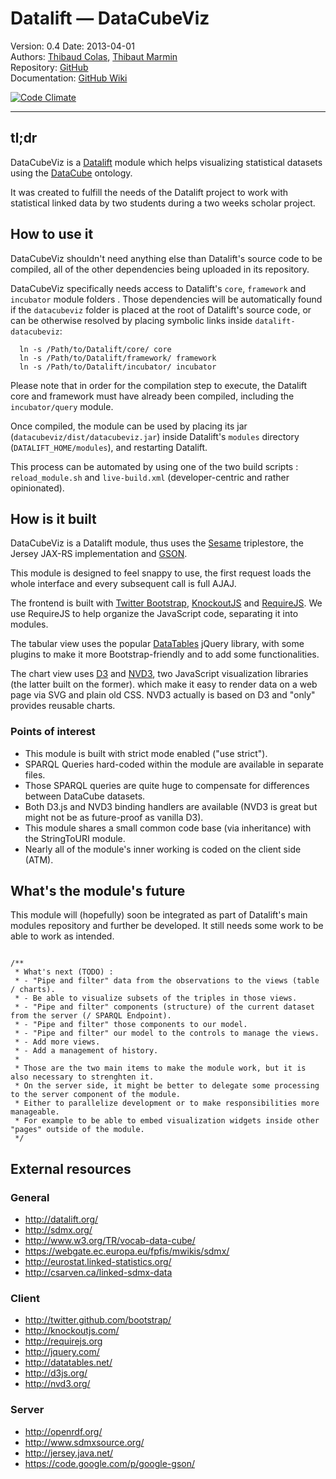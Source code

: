 # Datalift — DataCubeViz

Version: 0.4
Date: 2013-04-01  
Authors: [Thibaud Colas](https://github.com/thibaudcolas), [Thibaut Marmin](https://github.com/marminthibaut)  
Repository: [GitHub](https://github.com/Thibau/datalift-datacubeviz/)  
Documentation: [GitHub Wiki](https://github.com/Thibau/datalift-sdmxdatacube/wiki)  

[![Code Climate](https://codeclimate.com/github/Thibau/datalift-datacubeviz.png)](https://codeclimate.com/github/Thibau/datalift-datacubeviz)

---------------------------------------------------------------------

## tl;dr

DataCubeViz is a [Datalift](http://datalift.org/) module which helps visualizing statistical datasets using the [DataCube](http://www.w3.org/TR/vocab-data-cube/) ontology.

It was created to fulfill the needs of the Datalift project to work with statistical linked data by two students during a two weeks scholar project.

## How to use it

DataCubeViz shouldn't need anything else than Datalift's source code to be compiled, all of the other dependencies being uploaded in its repository.

DataCubeViz specifically needs access to Datalift's `core`, `framework` and `incubator` module folders . Those dependencies will be automatically found if the `datacubeviz` folder is placed at the root of Datalift's source code, or can be otherwise resolved by placing symbolic links inside `datalift-datacubeviz`:

```
  ln -s /Path/to/Datalift/core/ core
  ln -s /Path/to/Datalift/framework/ framework
  ln -s /Path/to/Datalift/incubator/ incubator
```

Please note that in order for the compilation step to execute, the Datalift core and framework must have already been compiled, including the `incubator/query` module.

Once compiled, the module can be used by placing its jar (`datacubeviz/dist/datacubeviz.jar`) inside Datalift's `modules` directory (`DATALIFT_HOME/modules`), and restarting Datalift.

This process can be automated by using one of the two build scripts : `reload_module.sh` and `live-build.xml` (developer-centric and rather opinionated).

## How is it built

DataCubeViz is a Datalift module, thus uses the [Sesame](http://openrdf.org/) triplestore, the Jersey JAX-RS implementation and [GSON](https://code.google.com/p/google-gson/).

This module is designed to feel snappy to use, the first request loads the whole interface and every subsequent call is full AJAJ.

The frontend is built with [Twitter Bootstrap](http://twitter.github.com/bootstrap/), [KnockoutJS](http://knockoutjs.com/) and [RequireJS](http://requirejs.org/). We use RequireJS to help organize the JavaScript code, separating it into modules.

The tabular view uses the popular [DataTables](http://datatables.net/) jQuery library, with some plugins to make it more Bootstrap-friendly and to add some functionalities.

The chart view uses [D3](http://d3js.org/) and [NVD3](http://nvd3.org/), two JavaScript visualization libraries (the latter built on the former). which make it easy to render data on a web page via SVG and plain old CSS. NVD3 actually is based on D3 and "only" provides reusable charts.

### Points of interest

* This module is built with strict mode enabled ("use strict").
* SPARQL Queries hard-coded within the module are available in separate files.
* Those SPARQL queries are quite huge to compensate for differences between DataCube datasets.
* Both D3.js and NVD3 binding handlers are available (NVD3 is great but might not be as future-proof as vanilla D3).
* This module shares a small common code base (via inheritance) with the StringToURI module.
* Nearly all of the module's inner working is coded on the client side (ATM).

## What's the module's future

This module will (hopefully) soon be integrated as part of Datalift's main modules repository and further be developed. It still needs some work to be able to work as intended.

```

/**
 * What's next (TODO) :
 * - "Pipe and filter" data from the observations to the views (table / charts).
 * - Be able to visualize subsets of the triples in those views.
 * - "Pipe and filter" components (structure) of the current dataset from the server (/ SPARQL Endpoint).
 * - "Pipe and filter" those components to our model.
 * - "Pipe and filter" our model to the controls to manage the views.
 * - Add more views.
 * - Add a management of history.
 *
 * Those are the two main items to make the module work, but it is also necessary to strenghten it.
 * On the server side, it might be better to delegate some processing to the server component of the module.
 * Either to parallelize development or to make responsibilities more manageable.
 * For example to be able to embed visualization widgets inside other "pages" outside of the module.
 */

```

## External resources

### General

- http://datalift.org/
- http://sdmx.org/
- http://www.w3.org/TR/vocab-data-cube/
- https://webgate.ec.europa.eu/fpfis/mwikis/sdmx/
- http://eurostat.linked-statistics.org/
- http://csarven.ca/linked-sdmx-data

### Client

- http://twitter.github.com/bootstrap/
- http://knockoutjs.com/
- http://requirejs.org
- http://jquery.com/
- http://datatables.net/
- http://d3js.org/
- http://nvd3.org/

### Server

- http://openrdf.org/
- http://www.sdmxsource.org/
- http://jersey.java.net/
- https://code.google.com/p/google-gson/
